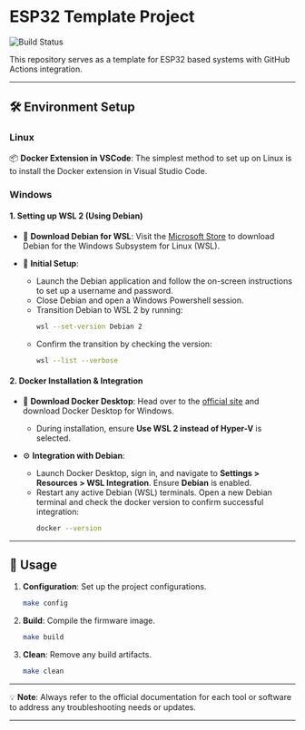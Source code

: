 # ESP32 Template Project

![Build Status](https://github.com/Peter-Herrmann/esp32-github-template/actions/workflows/build.yml/badge.svg)

This repository serves as a template for ESP32 based systems with GitHub Actions integration.

---

## 🛠️ Environment Setup

### Linux

📦 **Docker Extension in VSCode**: The simplest method to set up on Linux is to install the Docker extension in Visual Studio Code.

### Windows

#### 1. Setting up WSL 2 (Using Debian)

- 🔽 **Download Debian for WSL**: Visit the [Microsoft Store](https://apps.microsoft.com/store/detail/debian/9MSVKQC78PK6) to download Debian for the Windows Subsystem for Linux (WSL).
  
- 🚀 **Initial Setup**:
    - Launch the Debian application and follow the on-screen instructions to set up a username and password.
    - Close Debian and open a Windows Powershell session.
    - Transition Debian to WSL 2 by running:
        ```bash
        wsl --set-version Debian 2
        ```
    - Confirm the transition by checking the version:
        ```bash
        wsl --list --verbose
        ```

#### 2. Docker Installation & Integration

- 🔽 **Download Docker Desktop**: Head over to the [official site](https://docs.docker.com/desktop/install/windows-install/) and download Docker Desktop for Windows. 
    - During installation, ensure **Use WSL 2 instead of Hyper-V** is selected.
    
- ⚙️ **Integration with Debian**:
    - Launch Docker Desktop, sign in, and navigate to **Settings > Resources > WSL Integration**. Ensure **Debian** is enabled.
    - Restart any active Debian (WSL) terminals. Open a new Debian terminal and check the docker version to confirm successful integration:
        ```bash
        docker --version
        ```
---

## 🚀 Usage

1. **Configuration**: Set up the project configurations.
    ```bash
    make config
    ```

2. **Build**: Compile the firmware image.
    ```bash
    make build
    ```

3. **Clean**: Remove any build artifacts.
    ```bash
    make clean
    ```

---

💡 **Note**: Always refer to the official documentation for each tool or software to address any troubleshooting needs or updates.

---
